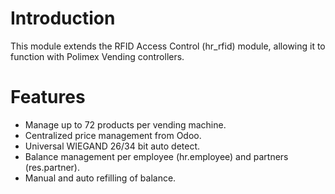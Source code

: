 # Introduction
This module extends the RFID Access Control (hr_rfid) module, allowing it to function with Polimex Vending controllers.

# Features
* Manage up to 72 products per vending machine.
* Centralized price management from Odoo.
* Universal WIEGAND 26/34 bit auto detect.
* Balance management per employee (hr.employee) and partners (res.partner).
* Manual and auto refilling of balance.